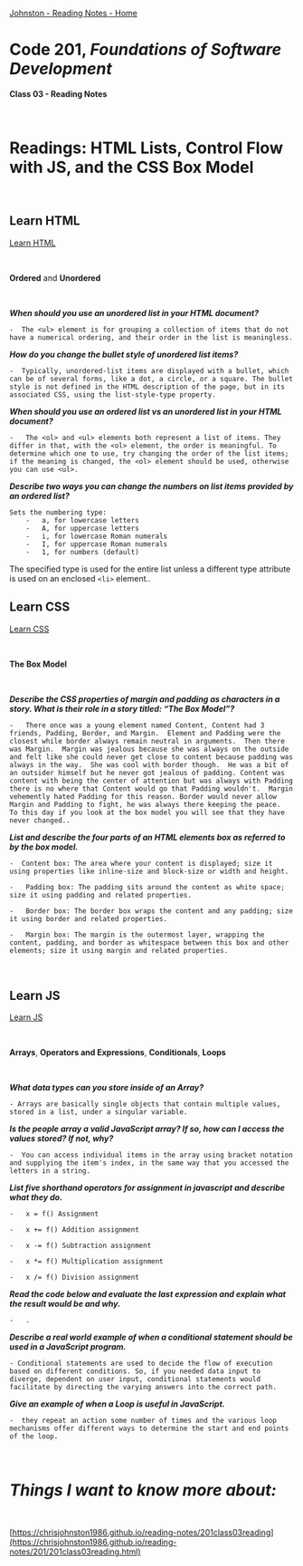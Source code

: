 [Johnston - Reading Notes - Home](https://chrisjohnston1986.github.io/reading-notes/)

# Code 201, _Foundations of Software Development_ 
**Class 03 - Reading Notes**

&nbsp;
&nbsp;

# Readings: HTML Lists, Control Flow with JS, and the CSS Box Model

&nbsp;
&nbsp;

## Learn HTML
[Learn HTML](https://developer.mozilla.org/en-US/docs/Web/HTML)

&nbsp;
&nbsp;

**Ordered** and **Unordered**

&nbsp;
&nbsp;

_**When should you use an unordered list in your HTML document?**_

    -  The <ul> element is for grouping a collection of items that do not have a numerical ordering, and their order in the list is meaningless. 

_**How do you change the bullet style of unordered list items?**_

    -  Typically, unordered-list items are displayed with a bullet, which can be of several forms, like a dot, a circle, or a square. The bullet style is not defined in the HTML description of the page, but in its associated CSS, using the list-style-type property.
 
_**When should you use an ordered list vs an unordered list in your HTML document?**_

    -   The <ol> and <ul> elements both represent a list of items. They differ in that, with the <ol> element, the order is meaningful. To determine which one to use, try changing the order of the list items; if the meaning is changed, the <ol> element should be used, otherwise you can use <ul>.

_**Describe two ways you can change the numbers on list items provided by an ordered list?**_

    Sets the numbering type:
        -   a, for lowercase letters
        -   A, for uppercase letters
        -   i, for lowercase Roman numerals
        -   I, for uppercase Roman numerals
        -   1, for numbers (default)

The specified type is used for the entire list unless a different type attribute is used on an enclosed `<li>` element..

## Learn CSS
[Learn CSS](https://developer.mozilla.org/en-US/docs/Learn/CSS)

&nbsp;
&nbsp;

**The Box Model**

&nbsp;
&nbsp;

_**Describe the CSS properties of margin and padding as characters in a story. What is their role in a story titled: “The Box Model”?**_

    -   There once was a young element named Content, Content had 3 friends, Padding, Border, and Margin.  Element and Padding were the closest while border always remain neutral in arguments.  Then there was Margin.  Margin was jealous because she was always on the outside and felt like she could never get close to content because padding was always in the way.  She was cool with border though.  He was a bit of an outsider himself but he never got jealous of padding. Content was content with being the center of attention but was always with Padding there is no where that Content would go that Padding wouldn't.  Margin vehemently hated Padding for this reason. Border would never allow Margin and Padding to fight, he was always there keeping the peace.  To this day if you look at the box model you will see that they have never changed.. 

_**List and describe the four parts of an HTML elements box as referred to by the box model.**_

    -  Content box: The area where your content is displayed; size it using properties like inline-size and block-size or width and height.

    -   Padding box: The padding sits around the content as white space; size it using padding and related properties.

    -   Border box: The border box wraps the content and any padding; size it using border and related properties.

    -   Margin box: The margin is the outermost layer, wrapping the content, padding, and border as whitespace between this box and other elements; size it using margin and related properties.

&nbsp;
&nbsp;

## Learn JS
[Learn JS](https://developer.mozilla.org/en-US/docs/Learn/JavaScript)

&nbsp;
&nbsp;

**Arrays**, **Operators and Expressions**, **Conditionals**, **Loops**

&nbsp;
&nbsp;

_**What data types can you store inside of an Array?**_

    - Arrays are basically single objects that contain multiple values, stored in a list, under a singular variable. 

_**Is the people array a valid JavaScript array? If so, how can I access the values stored? If not, why?**_

    -  You can access individual items in the array using bracket notation and supplying the item's index, in the same way that you accessed the letters in a string.
 
_**List five shorthand operators for assignment in javascript and describe what they do.**_

    -   x = f() Assignment
    
    -   x += f() Addition assignment

    -   x -= f() Subtraction assignment

    -   x *= f() Multiplication assignment

    -   x /= f() Division assignment

_**Read the code below and evaluate the last expression and explain what the result would be and why.**_

    -   .

_**Describe a real world example of when a conditional statement should be used in a JavaScript program.**_

    - Conditional statements are used to decide the flow of execution based on different conditions. So, if you needed data input to diverge, dependent on user input, conditional statements would facilitate by directing the varying answers into the correct path.

_**Give an example of when a Loop is useful in JavaScript.**_

    -  they repeat an action some number of times and the various loop mechanisms offer different ways to determine the start and end points of the loop.

&nbsp;
&nbsp;

# _Things I want to know more about:_

&nbsp;
&nbsp;

[https://chrisjohnston1986.github.io/reading-notes/201class03reading](https://chrisjohnston1986.github.io/reading-notes/201/201class03reading.html)